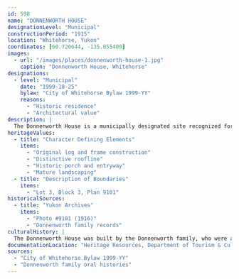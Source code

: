 ```yaml
---
id: 598
name: "DONNENWORTH HOUSE"
designationLevel: "Municipal"
constructionPeriod: "1915"
location: "Whitehorse, Yukon"
coordinates: [60.720644, -135.055409]
images:
  - url: "/images/places/donnenworth-house-1.jpg"
    caption: "Donnenworth House, Whitehorse"
designations:
  - level: "Municipal"
    date: "1999-10-25"
    bylaw: "City of Whitehorse Bylaw 1999-YY"
    reasons:
      - "Historic residence"
      - "Architectural value"
description: |
  The Donnenworth House is a municipally designated site recognized for its historic value and unique architectural features. Built in 1915, it is one of the oldest surviving homes in Whitehorse and reflects the early development of the community.
heritageValues:
  - title: "Character Defining Elements"
    items:
      - "Original log and frame construction"
      - "Distinctive roofline"
      - "Historic porch and entryway"
      - "Mature landscaping"
  - title: "Description of Boundaries"
    items:
      - "Lot 3, Block 3, Plan 9101"
historicalSources:
  - title: "Yukon Archives"
    items:
      - "Photo #9101 (1916)"
      - "Donnenworth family records"
culturalHistory: |
  The Donnenworth House was built by the Donnenworth family, who were among the early settlers of Whitehorse. The house has served as a family home and community gathering place for over a century.
documentationLocation: "Heritage Resources, Department of Tourism & Culture, Government of Yukon, file #ZZZZ-ZZ"
sources:
  - "City of Whitehorse Bylaw 1999-YY"
  - "Donnenworth family oral histories"
---
```

